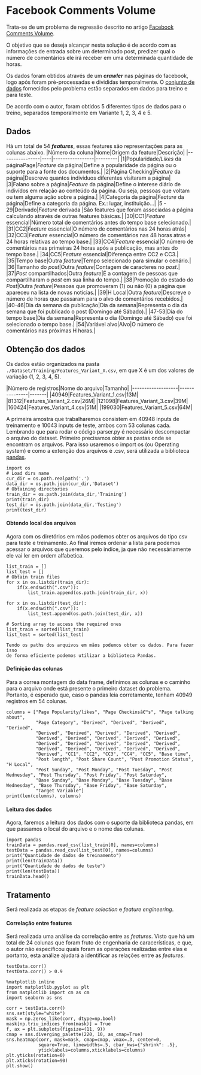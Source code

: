 # Facebook Comments Volume

Trata-se de um problema de regressão descrito no
artigo [Facebook Comments
Volume](http://uksim.info/uksim2015/data/8713a015.pdf).

O objetivo que se
deseja alcançar nesta solução é de acordo com as informações de entrada sobre um
determinado post, predizer qual o número de comentários ele irá receber em uma
determinada quantidade de horas.

Os dados foram obtidos através de um
***crawler*** nas páginas do facebook, logo após foram pré-processadas e
divididas temporalmente. O [conjunto de dados](./Dataset.zip) fornecidos pelo
problema estão separados em dados para treino e para teste.

De acordo com o
autor, foram obtidos 5 diferentes tipos de dados para o treino, separados
temporalmente em Variante 1, 2, 3, 4 e 5.

## Dados

Há um total de 54
***features***, essas features são representações para as colunas abaixo.
|Número da coluna|Nome|Origem da feature|Descrição|
|----------------|----|-----------------|---------|
|1|Popularidade/*Likes* da
páginaPage|*Feature* da página|Define a popularidade da página ou o suporte para
a fonte dos documentos.|
|2|Página Checking|*Feature* da página|Descreve quantos
individuos diferentes visitaram a página|
|3|Falano sobre a página|*Feature* da
página|Define o interese diário de indivídos em relação ao conteúdo da página.
Ou seja, pessoas que voltam ou tem alguma ação sobre a página.|
|4|Categoria da
página|*Feature* da página|Define a categoria da página. Ex.: lugar,
instituição...|
|5 - 29|Derivado|*Feature* derivada |São features que foram
associadas a página calculando através de outras features básicas.|
|30|CC1|*Feature* essencial|Número total de comentários antes do tempo base
selecionado.|
|31|CC2|*Feature* essencial|O número de comentários nas 24 horas
atrás|            
|32|CC3|*Feature* essencial|O número de comentários nas 48
horas atras e 24 horas relativas ao tempo base.|
|33|CC4|*Feature* essencial|O
número de comentários nas primeiras 24 horas após a publicação, mas antes do
tempo base.|
|34|CC5|*Feature* essencial|Diferença entre CC2 e CC3.|
|35|Tempo
base|Outra *feature*|Tempo selecionado para simular o cenário.|
|36|Tamanho do
*post*|Outra *feature*|Contagem de caracteres no *post*.|
|37|*Post*
compartilhados|Outra *feature*|É a contagem de pessoas que compartilharam o
*post* em sua linha do tempo.|
|38|Promoção do estado do *Post*|Outra
*feature*|Pessoas que promoveram (1) ou não (0) a página que apareceu na lista
de novas notícias.|
|39|H Local|Outra *feature*|Descreve o número de horas que
passaram para o alvo de comentários recebidos.|
|40-46|Dia da semana da
publicação|Dia da semana|Representa o dia da semana que foi publicado o post
(Domingo até Sábado).|
|47-53|Dia do tempo base|Dia da semana|Representa o dia
(Domingo até Sábado) que foi selecionado o tempo base.|
|54|Variável alvo|Alvo|O
número de comentários nas próximas H horas.|

## Obtenção dos dados

Os dados
estão organizados na pasta
`./Dataset/Training/Features_Variant_X.csv`, em que X
é um dos valores de
variação (1, 2, 3, 4, 5).

|Número de registros|Nome do
arquivo|Tamanho|
|-------------------|---------------|-------|
|40949|Features_Variant_1.csv|13M|
|81312|Features_Variant_2.csv|26M|
|121098|Features_Variant_3.csv|39M|
|160424|Features_Variant_4.csv|51M|
|199030|Features_Variant_5.csv|64M|


A primeira amostra que trabalharemos
consistem em 40948 inputs de treinamento e 10043 inputs de teste, ambos com 53
colunas cada.
Lembrando que para rodar o código parser.py é necessário
descompactar o arquivo do dataset.
Primeiro precisamos obter as pastas onde se
encontram os arquivos. Para isso usaremos o import os (ou Operating system) e
como a extenção dos arquivos é .csv, será utilizada a biblioteca
[pandas](http://pandas.pydata.org/).

```{.python .input}
import os
# Load dirs name
cur_dir = os.path.realpath('.')
data_dir = os.path.join(cur_dir,'Dataset')
# Obtaining directories
train_dir = os.path.join(data_dir,'Training')
print(train_dir)
test_dir = os.path.join(data_dir,'Testing')
print(test_dir)
```

#### Obtendo local dos arquivos

Agora com os diretórios em mãos podemos obter
os arquivos do tipo csv para teste e treinamento. Ao final iremos ordenar a
lista para podemos acessar o arquivos que queremos pelo indice, ja que não
necessáriamente ele vai ler em ordem alfabetica.

```{.python .input}
list_train = []
list_test = []
# Obtain train files
for x in os.listdir(train_dir):
    if(x.endswith(".csv")):
        list_train.append(os.path.join(train_dir, x))

for x in os.listdir(test_dir):
    if(x.endswith(".csv")):
        list_test.append(os.path.join(test_dir, x))

# Sorting array to access the required ones
list_train = sorted(list_train)
list_test = sorted(list_test)
```

```{.python .input}
Tendo os paths dos arquivos em mãos podemos obter os dados. Para fazer isso
de forma eficiente podemos utilizar a biblioteca Pandas.
```

#### Definição das colunas

Para a correa montagem do data frame, definimos as
colunas e o
caminho para o arquivo onde está presente o primeiro dataset do
problema.
Portanto, é esperado que, caso o pandas leia corretamente, tenham
40949
registros em 54 colunas.

```{.python .input}
columns = ["Page Popularity/likes", "Page Checkinsâ€™s", "Page talking about",
           "Page Category", "Derived", "Derived", "Derived", "Derived",
           "Derived", "Derived", "Derived", "Derived", "Derived",
           "Derived", "Derived", "Derived", "Derived", "Derived",
           "Derived", "Derived", "Derived", "Derived", "Derived",
           "Derived", "Derived", "Derived", "Derived", "Derived",
           "Derived", "CC1", "CC2", "CC3", "CC4", "CC5", "Base time",
           "Post length", "Post Share Count", "Post Promotion Status", "H Local",
           "Post Sunday", "Post Monday", "Post Tuesday", "Post Wednesday", "Post Thursday", "Post Friday", "Post Saturday",
           "Base Sunday", "Base Monday", "Base Tuesday", "Base Wednesday", "Base Thursday", "Base Friday", "Base Saturday",
           "Target Variable"]
print(len(columns), columns)
```

#### Leitura dos dados

Agora, faremos a leitura dos dados com o suporte da
biblioteca pandas, em que passamos o local do arquivo e o nome das colunas.

```{.python .input}
import pandas
trainData = pandas.read_csv(list_train[0], names=columns)
testData = pandas.read_csv(list_test[0], names=columns)
print("Quantidade de dados de treinamento")
print(len(trainData))
print("Quantidade de dados de teste")
print(len(testData))
trainData.head()
```

## Tratamento

Será realizada as etapas de *feature selection* e *feature
engineering*.

#### Correlação entre features

Será realizada uma análise da
correlação entre as *features*. Visto que há um total de 24 colunas que foram
fruto de engenharia de caracerísticas, e que, o autor não especificou quais
foram as operações realizadas entre elas e portanto, esta análize ajudará a
identificar as relações entre as *features*.

```{.python .input}
testData.corr()
testData.corr() > 0.9
```

```{.python .input}
%matplotlib inline
import matplotlib.pyplot as plt
from matplotlib import cm as cm
import seaborn as sns

corr = testData.corr()
sns.set(style="white")
mask = np.zeros_like(corr, dtype=np.bool)
mask[np.triu_indices_from(mask)] = True
f, ax = plt.subplots(figsize=(11, 9))
cmap = sns.diverging_palette(220, 10, as_cmap=True)
sns.heatmap(corr, mask=mask, cmap=cmap, vmax=.3, center=0,
            square=True, linewidths=.5, cbar_kws={"shrink": .5},
            yticklabels=columns,xticklabels=columns)
plt.yticks(rotation=0)
plt.xticks(rotation=90)
plt.show()

```

